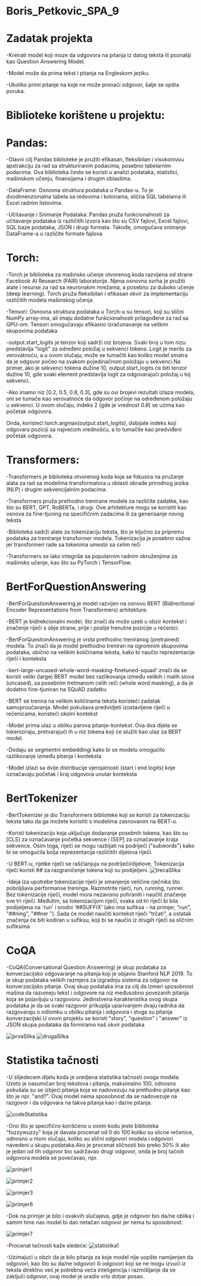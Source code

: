 # Boris_Petkovic_SPA_9

# Zadatak projekta
-Kreirati model koji moze da odgovora na pitanja iz datog teksta ili poznatiji kao Question Answering Model.


-Model može da prima tekst i pitanja na Engleskom jeziku.


-Ukoliko primi pitanje na koje ne može pronaći odgovor, šalje se opšta poruka.

# Biblioteke korištene u projektu: 

# Pandas:
-Glavni cilj Pandas biblioteke je pružiti efikasan, fleksibilan i visokonivou apstrakciju za rad sa strukturiranim podacima, posebno tabelarnim podacima. Ova biblioteka često se koristi u analizi podataka, statistici, mašinskom učenju, finansijama i drugim oblastima.<br>


-DataFrame: Osnovna struktura podataka u Pandas-u. To je dvodimenzionalna tabela sa redovima i kolonama, slična SQL tabelama ili Excel radnim listovima.<br>


-Učitavanje i Snimanje Podataka: Pandas pruža funkcionalnosti za učitavanje podataka iz različitih izvora kao što su CSV fajlovi, Excel fajlovi, SQL baze podataka, JSON i drugi formata. Takođe, omogućava snimanje DataFrame-a u različite formate fajlova<br>

# Torch:
-Torch je biblioteka za mašinsko učenje otvorenog koda razvijena od strane Facebook AI Research (FAIR) laboratorije. Njena osnovna svrha je pružiti alate i resurse za rad sa neuronskim mrežama, a posebno za duboko učenje (deep learning). Torch pruža fleksibilan i efikasan okvir za implementaciju različitih modela mašinskog učenja.<br>


-Tensori: Osnovna struktura podataka u Torch-u su tensori, koji su slični NumPy array-ima, ali imaju dodatne funkcionalnosti prilagođene za rad sa GPU-om. Tensori omogućavaju efikasno izračunavanje na velikim skupovima podataka<br>

-output.start_logits je tenzor koji sadrži niz brojeva. Svaki broj u tom nizu predstavlja "logit" za određeni položaj u sekvenci tokena. Logit je merilo za verovatnoću, a u ovom slučaju, može se tumačiti kao koliko model smatra da je odgovor počeo na svakom pojedinačnom položaju u sekvenci.Na primer, ako je sekvenci tokena dužine 10, output.start_logits će biti tenzor dužine 10, gde svaki element predstavlja logit za odgovarajući položaj u toj sekvenci.

-Ako imamo niz [0.2, 0.5, 0.8, 0.3], gde su ovi brojevi rezultati izlaza modela, oni se tumače kao verovatnoće da odgovor počinje na određenom položaju u sekvenci. U ovom slučaju, indeks 2 (gde je vrednost 0.8) se uzima kao početak odgovora.

Onda, koristeći torch.argmax(output.start_logits), dobijate indeks koji odgovara poziciji sa najvećom vrednošću, a to tumačite kao predviđeni početak odgovora.

# Transformers:
-Transformers je biblioteka otvorenog koda koja se fokusira na pružanje alata za rad sa modelima transformatora u oblasti obrade prirodnog jezika (NLP) i drugim sekvencijalnim podacima.<br>


-Transformers pruža prethodno trenirane modele za različite zadatke, kao što su BERT, GPT, RoBERTa, i drugi. Ove arhitekture mogu se koristiti kao osnova za fine-tjuning na specifičnim zadacima ili za generisanje novog teksta<br>


-Biblioteka sadrži alate za tokenizaciju teksta, što je ključno za pripremu podataka za treniranje transformer modela. Tokenizacija je posebno važna jer transformeri rade sa tokenima umesto sa celim reči<br>


-Transformers se lako integriše sa popularnim radnim okruženjima za mašinsko učenje, kao što su PyTorch i TensorFlow. <br>

# BertForQuestionAnswering
-BertForQuestionAnswering je model razvijen na osnovu BERT (Bidirectional Encoder Representations from Transformers) arhitekture.

-BERT je bidirekcionalni model, što znači da može uzeti u obzir kontekst i značenje riječi s obje strane, prije i poslije trenutne pozicije u rečenici.


-BertForQuestionAnswering je vrsta prethodno treniranog (pretrained) modela. To znači da je model prethodno treniran na ogromnim skupovima podataka, obično na velikim količinama teksta, kako bi naučio reprezentacije riječi i konteksta

-bert-large-uncased-whole-word-masking-finetuned-squad' znači da se koristi veliki (large) BERT model bez razlikovanja između velikih i malih slova (uncased), sa posebnim tretmanom celih reči (whole word masking), a da je dodatno fine-tjuniran na SQuAD zadatku


-BERT se trenira na velikim količinama teksta koristeći zadatak samoproučavanja. Model pokušava predvidjeti izostavljene riječi u rečenicama, koristeći okolni kontekst

-Model prima ulaz u obliku parova pitanje-kontekst. Ova dva dijela se tokeniziraju, pretvarajući ih u niz tokena koji će služiti kao ulaz za BERT model.

-Dodaju se segmentni embeddingi kako bi se modelu omogućilo razlikovanje između pitanja i konteksta

-Model izlazi sa dvije distribucije vjerojatnosti (start i end logits) koje označavaju početak i kraj odgovora unutar konteksta

# BertTokenizer

-BertTokenizer je dio Transformers biblioteke koji se koristi za tokenizaciju teksta tako da ga možete koristiti s modelima zasnovanim na BERT-u.

-Koristi tokenizaciju koja uključuje dodavanje posebnih tokena, kao što su [CLS] za označavanje početka sekvence i [SEP] za označavanje kraja sekvence. Osim toga, riječi se mogu razbijati na podriječi ("subwords") kako bi se omogućila bolja reprezentacija različitih dijelova riječi.

-U BERT-u, rijetke riječi se raščlanjuju na podriječi/dijelove. Tokenizacija riječi koristi ## za razgraničenje tokena koji su podijeljeni.
![trecaSlika](https://github.com/BorisPetkovic70/Boris_Petkovic_SPA_9/assets/133760465/e771753e-9a6c-4f3c-9394-ceb5323f781f)


-Ideja iza upotrebe tokenizacije riječi je smanjenje veličine rječnika što poboljšava performanse treninga. Razmotrite riječi, run, running, runner. Bez tokenizacije riječi, model mora nezavisno pohraniti i naučiti značenje sve tri riječi. Međutim, sa tokenizacijom riječi, svaka od tri riječi bi bila podijeljena na 'run' i srodni '##SUFFIX' (ako ima sufiksa - na primjer, "run", "##ning", "##ner ”). Sada će model naučiti kontekst riječi "trčati", a ostatak značenja će biti kodiran u sufiksu, koji bi se naučio iz drugih riječi sa sličnim sufiksima



# CoQA
-CoQA(Conversational Question Answering) je skup podataka za konverzacijsko odgovaranje na pitanja koji je objavio Stanford NLP 2019. To je skup podataka velikih razmjera za izgradnju sistema za odgovor na konverzacijsko pitanje. Ovaj skup podataka ima za cilj da izmeri sposobnost mašina da razumeju tekst i odgovore na niz međusobno povezanih pitanja koja se pojavljuju u razgovoru. Jedinstvena karakteristika ovog skupa podataka je da se svaki razgovor prikuplja uparivanjem dvaju radnika da razgovaraju o odlomku u obliku pitanja i odgovora i stoga su pitanja konverzacijski.U ovom projektu se koristi  "story", "question" i "answer" iz JSON skupa podataka da formiramo naš okvir podataka





![prvaSlika](https://github.com/BorisPetkovic70/Boris_Petkovic_SPA_9/assets/133760465/3e4a363c-3da4-4017-bec1-c4cac36ea9e2)
![drugaSlika](https://github.com/BorisPetkovic70/Boris_Petkovic_SPA_9/assets/133760465/cfe6b294-e868-448f-974d-55ca02a6afdd)


# Statistika tačnosti
-U slijedecem dijelu koda je uredjena statistika tačnosti ovoga modela. Uzeto je nasumičan broj tekstova i pitanja, maksimalno 100, odnosno pokušala su se izbjeći pitanja koja se nadovezuju na prethodno pitanje kao što je npr. "and?". Ovaj model nema sposobnost da se nadovezuje na razgovor i da odgovara na takva pitanja kao i da/ne pitanja. 


![codeStatistika](https://github.com/BorisPetkovic70/Boris_Petkovic_SPA_9/assets/133760465/31d65453-6762-4cb1-b3e0-f3bed68f3140)


-Ono što je specifično korišćeno u ovom kodu jeste biblioteka "fuzzywuzzy" koja je davala procenat od 0 do 100 koliko su slicne rečenice, odnosno u mom slučaju, koliko su slični odgovori modela i odgovori navedeni u skupu podataka.Ako je procenat sličnosti bio preko 50% ili ako je jedan od tih odgovor bio sadržavao drugi odgovor, onda je broj tačnih odgovora modela se povećavao, npr.

![primjer1](https://github.com/BorisPetkovic70/Boris_Petkovic_SPA_9/assets/133760465/29d71d00-b288-4db8-ab41-c260592b644e)

![primjer2](https://github.com/BorisPetkovic70/Boris_Petkovic_SPA_9/assets/133760465/23c2f9c4-fb7a-45ca-a103-5775f85b563a)

![primjer3](https://github.com/BorisPetkovic70/Boris_Petkovic_SPA_9/assets/133760465/9929b676-7131-4a5d-be36-1550c3774d9a)

![primjer6](https://github.com/BorisPetkovic70/Boris_Petkovic_SPA_9/assets/133760465/10111075-ee8d-4a64-9702-3590034c1832)

-Dok na primjer je bilo i ovakvih slučajeva, gdje je odgovor bio da/ne oblika i samim time nas model bi dao netačan odgovor jer nema tu sposobnost:

![primjer7](https://github.com/BorisPetkovic70/Boris_Petkovic_SPA_9/assets/133760465/83e88504-aa8b-474b-8958-7f39bc88b9b3)

-Procenat tačnosti kaže sledeće:
![statistika1](https://github.com/BorisPetkovic70/Boris_Petkovic_SPA_9/assets/133760465/cce66c7c-7575-4ee2-af73-2e114d732cbe)

-Uzimajući u obzir da je bilo pitanja za koje model nije uopšte namijenjen da odgovori, kao što su da/ne odgovori ili odgovori koji se ne mogu izvući iz teksta direktno već je potrebna veća inteligencija i razmišljanje da se zaključi odgovor, ovaj model je uradio vrlo dobar posao.



